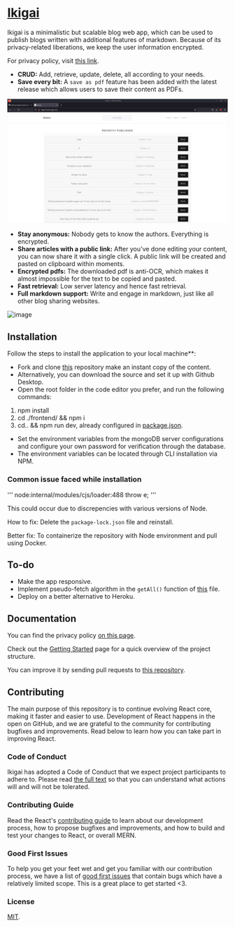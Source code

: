 # [Ikigai](https://ikigai.herokuapp.com/) 

Ikigai is a minimalistic but scalable blog web app, which can be used to publish blogs written with additional features of markdown.
Because of its privacy-related liberations, we keep the user information encrypted. 

For privacy policy, visit [this link](https://policiesofikigai.netlify.app/).

* **CRUD:** Add, retrieve, update, delete, all according to your needs.
* **Save every bit:** A `save as pdf` feature has been added with the latest release which allows users to save their content as PDFs.

![screenshot](https://raw.githubusercontent.com/thatsameguyokay/images/main/ikigai.png)

* **Stay anonymous:** Nobody gets to know the authors. Everything is encrypted.
* **Share articles with a public link:** After you've done editing your content, you can now share it with a single click. A public link will be created and pasted on clipboard within moments.
* **Encrypted pdfs:** The downloaded pdf is anti-OCR, which makes it almost impossible for the text to be copied and pasted.
* **Fast retrieval:** Low server latency and hence fast retrieval.
* **Full markdown support:** Write and engage in markdown, just like all other blog sharing websites.

![image](https://user-images.githubusercontent.com/76242518/183030652-415b0da3-0b8b-4e3f-bcec-9dbd1a92cffe.png)

## Installation

Follow the steps to install the application to your local machine**:

* Fork and clone [this](https://github.com/sambhavsaxena/ikigai) repository make an instant copy of the content.
* Alternatively, you can download the source and set it up with Github Desktop.
* Open the root folder in the code editor you prefer, and run the following commands:

1) npm install
2) cd ./frontend/ && npm i
3) cd.. && npm run dev, already configured in [package.json](https://github.com/sambhavsaxena/ikigai/blob/main/package.json).


* Set the environment variables from the mongoDB server configurations and configure your own password for verification through the database.
* The environment variables can be located through CLI installation via NPM.

### Common issue faced while installation

'''
node:internal/modules/cjs/loader:488
      throw e;
'''

This could occur due to discrepencies with various versions of Node.

How to fix: Delete the `package-lock.json` file and reinstall.

Better fix: To containerize the repository with Node environment and pull using Docker.

## To-do
   - Make the app responsive.
   - Implement pseudo-fetch algorithm in the ```getAll()``` function of [this](https://github.com/sambhavsaxena/ikigai/blob/main/backend/controllers/articleController.js) file.
   - Deploy on a better alternative to Heroku.

## Documentation
You can find the privacy policy [on this page](https://policiesofikigai.netlify.app/).  

Check out the [Getting Started](https://reactjs.org/docs/getting-started.html) page for a quick overview of the project structure.

You can improve it by sending pull requests to [this repository](https://github.com/sambhavsaxena/ikigai).

## Contributing
The main purpose of this repository is to continue evolving React core, making it faster and easier to use. Development of React happens in the open on GitHub, and we are grateful to the community for contributing bugfixes and improvements. Read below to learn how you can take part in improving React.

### Code of Conduct
Ikigai has adopted a Code of Conduct that we expect project participants to adhere to. Please read [the full text](https://code.fb.com/codeofconduct) so that you can understand what actions will and will not be tolerated.

### Contributing Guide
Read the React's [contributing guide](https://reactjs.org/contributing/how-to-contribute.html) to learn about our development process, how to propose bugfixes and improvements, and how to build and test your changes to React, or overall MERN.

### Good First Issues
To help you get your feet wet and get you familiar with our contribution process, we have a list of [good first issues](https://github.com/sambhavsaxena/ikigai/labels/good%20first%20issue) that contain bugs which have a relatively limited scope. This is a great place to get started <3.

### License
[MIT](./LICENSE).
